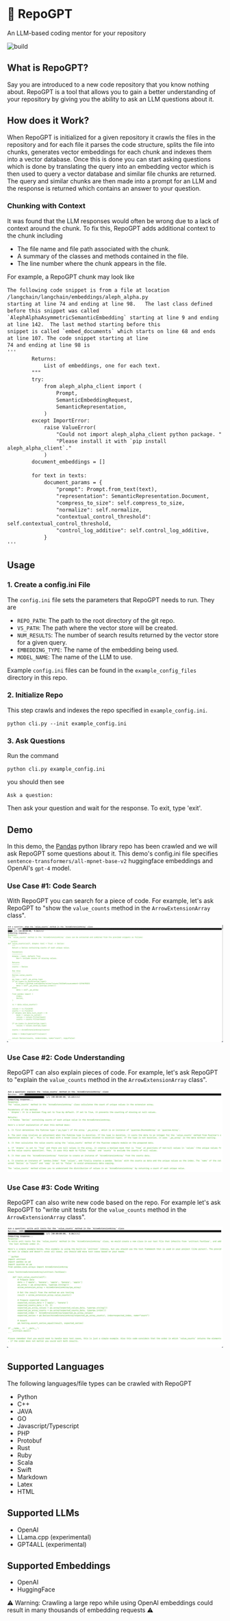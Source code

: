 # 🔎 RepoGPT
An LLM-based coding mentor for your repository

![build](https://github.com/alexminnaar/repogpt/actions/workflows/ci.yml/badge.svg)

## What is RepoGPT?

Say you are introduced to a new code repository that you know nothing about.  RepoGPT is a tool that allows you to gain 
a better understanding of your repository by giving you the ability to ask an LLM questions about it.

## How does it Work?

When RepoGPT is initialized for a given repository it crawls the files in the repository and for each file it parses the 
code structure, splits the file into chunks, generates vector embeddings for each chunk and indexes them into a vector 
database.  Once this is done you can start asking questions which is done by translating the query into an embedding 
vector which is then used to query a vector database and similar file chunks are returned.  The query and similar chunks
are then made into a prompt for an LLM and the response is returned which contains an answer to your question.

### Chunking with Context

It was found that the LLM responses would often be wrong due to a lack of context around the chunk.  To fix this, 
RepoGPT adds additional context to the chunk including
* The file name and file path associated with the chunk.
* A summary of the classes and methods contained in the file.
* The line number where the chunk appears in the file.  

For example, a RepoGPT chunk may look like

```
The following code snippet is from a file at location /langchain/langchain/embeddings/aleph_alpha.py 
starting at line 74 and ending at line 98.   The last class defined before this snippet was called 
`AlephAlphaAsymmetricSemanticEmbedding` starting at line 9 and ending at line 142.  The last method starting before this 
snippet is called `embed_documents` which starts on line 68 and ends at line 107. The code snippet starting at line 
74 and ending at line 98 is 
'''
        Returns:
            List of embeddings, one for each text.
        """
        try:
            from aleph_alpha_client import (
                Prompt,
                SemanticEmbeddingRequest,
                SemanticRepresentation,
            )
        except ImportError:
            raise ValueError(
                "Could not import aleph_alpha_client python package. "
                "Please install it with `pip install aleph_alpha_client`."
            )
        document_embeddings = []

        for text in texts:
            document_params = {
                "prompt": Prompt.from_text(text),
                "representation": SemanticRepresentation.Document,
                "compress_to_size": self.compress_to_size,
                "normalize": self.normalize,
                "contextual_control_threshold": self.contextual_control_threshold,
                "control_log_additive": self.control_log_additive,
            }
'''           
```

## Usage

### 1. Create a config.ini File
The `config.ini` file sets the parameters that RepoGPT needs to run.  They are

* `REPO_PATH`: The path to the root directory of the git repo.
* `VS_PATH`: The path where the vector store will be created.
* `NUM_RESULTS`: The number of search results returned by the vector store for a given query.
* `EMBEDDING_TYPE`: The name of the embedding being used.
* `MODEL_NAME`: The name of the LLM to use.

Example `config.ini` files can be found in the `example_config_files` directory in this repo.


### 2. Initialize Repo
This step crawls and indexes the repo specified in `example_config.ini`.
```commandline
python cli.py --init example_config.ini
```

### 3. Ask Questions
Run the command
```commandline
python cli.py example_config.ini 
```
you should then see

```commandline
Ask a question: 
```
Then ask your question and wait for the response.  To exit, type 'exit'.

## Demo

In this demo, the [Pandas](https://github.com/pandas-dev/pandas/tree/main) python library repo has been crawled and 
we will ask RepoGPT some questions about it.  This demo's config.ini file specifies `sentence-transformers/all-mpnet-base-v2` 
huggingface embeddings and OpenAI's `gpt-4` model.
### Use Case #1: Code Search

With RepoGPT you can search for a piece of code.  For example, let's ask RepoGPT to "show the `value_counts` method in
the `ArrowExtensionArray` class".

![demo1](https://github.com/alexminnaar/RepoGPT/blob/main/assets/repogpt_demo1.png "demo1")

### Use Case #2: Code Understanding

RepoGPT can also explain pieces of code.  For example, let's ask RepoGPT to "explain the `value_counts` method in
the `ArrowExtensionArray` class".

![demo2](https://github.com/alexminnaar/RepoGPT/blob/main/assets/repogpt_demo2.png "demo2")


### Use Case #3: Code Writing

RepoGPT can also write new code based on the repo.  For example let's ask RepoGPT to "write unit tests for the 
`value_counts` method in the `ArrowExtensionArray` class".

![demo3](https://github.com/alexminnaar/RepoGPT/blob/main/assets/repogpt_demo3.png "demo3")

 
## Supported Languages

The following languages/file types can be crawled with RepoGPT

* Python
* C++
* JAVA
* GO
* Javascript/Typescript
* PHP
* Protobuf
* Rust
* Ruby
* Scala
* Swift
* Markdown
* Latex
* HTML

## Supported LLMs

* OpenAI
* LLama.cpp (experimental)
* GPT4ALL (experimental)

## Supported Embeddings

* OpenAI
* HuggingFace

⚠️ Warning: Crawling a large repo while using OpenAI embeddings could result in many thousands of embedding requests ⚠️




